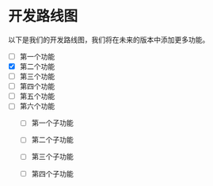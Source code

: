 # 开发路线图

以下是我们的开发路线图，我们将在未来的版本中添加更多功能。

- [ ] 第一个功能
- [x] 第二个功能
- [ ] 第三个功能
- [ ] 第四个功能
- [ ] 第五个功能
- [ ] 第六个功能
  - [ ] 第一个子功能
  - [ ] 第二个子功能
  - [ ] 第三个子功能
  - [ ] 第四个子功能

